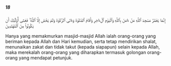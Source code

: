 ##### 18

<span class="ayah">إِنَّمَا يَعْمُرُ مَسَٰجِدَ ٱللَّهِ مَنْ ءَامَنَ بِٱللَّهِ وَٱلْيَوْمِ ٱلْءَاخِرِ وَأَقَامَ ٱلصَّلَوٰةَ وَءَاتَى ٱلزَّكَوٰةَ وَلَمْ يَخْشَ إِلَّا ٱللَّهَ ۖ فَعَسَىٰٓ أُو۟لَٰٓئِكَ أَن يَكُونُوا۟ مِنَ ٱلْمُهْتَدِينَ</span>

<span class="ayah_translation">Hanya yang memakmurkan masjid-masjid Allah ialah orang-orang yang beriman kepada Allah dan Hari kemudian, serta tetap mendirikan shalat, menunaikan zakat dan tidak takut (kepada siapapun) selain kepada Allah, maka merekalah orang-orang yang diharapkan termasuk golongan orang-orang yang mendapat petunjuk.</span>
